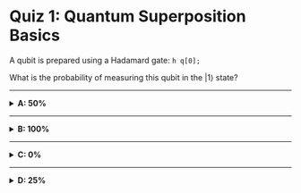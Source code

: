 # Quiz 1: Quantum Superposition Basics

A qubit is prepared using a Hadamard gate: `h q[0];`

What is the probability of measuring this qubit in the |1⟩ state?

---

<details>
<summary><strong>A: 50%</strong></summary>

✔ Correct!

The Hadamard gate creates the superposition state |+⟩ = (|0⟩ + |1⟩)/√2.

The probability of measuring |1⟩ is |⟨1|+⟩|² = |(1/√2)|² = 1/2 = 50%.

This is why the Hadamard gate is perfect for generating unbiased random bits.

</details>

---

<details>
<summary><strong>B: 100%</strong></summary>

✖ Nope.

This would be true if the qubit was prepared in the |1⟩ state deterministically.

The Hadamard gate creates equal superposition, not a definite state.

</details>

---

<details>
<summary><strong>C: 0%</strong></summary>

✖ Nope.

This would be true if the qubit remained in the |0⟩ state.

The Hadamard gate transforms |0⟩ into an equal superposition of |0⟩ and |1⟩.

</details>

---

<details>
<summary><strong>D: 25%</strong></summary>

✖ Nope.

This isn't how quantum probabilities work. The Hadamard creates equal amplitudes for both
|0⟩ and |1⟩.

Each outcome has probability = |amplitude|² = (1/√2)² = 1/2 = 50%.

</details>
